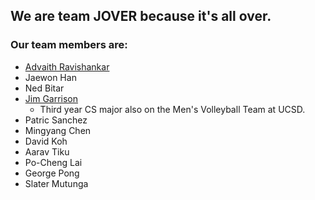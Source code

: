 ## We are team JOVER because it's all over.
### Our team members are:
- [Advaith Ravishankar](https://github.com/AdvaithRavishankar)
- Jaewon Han
- Ned Bitar
- [Jim Garrison](https://jimgarr.github.io/Pages/)  
   - Third year CS major also on the Men's Volleyball Team at UCSD. 
- Patric Sanchez
- Mingyang Chen
- David Koh
- Aarav Tiku
- Po-Cheng Lai
- George Pong
- Slater Mutunga
 
